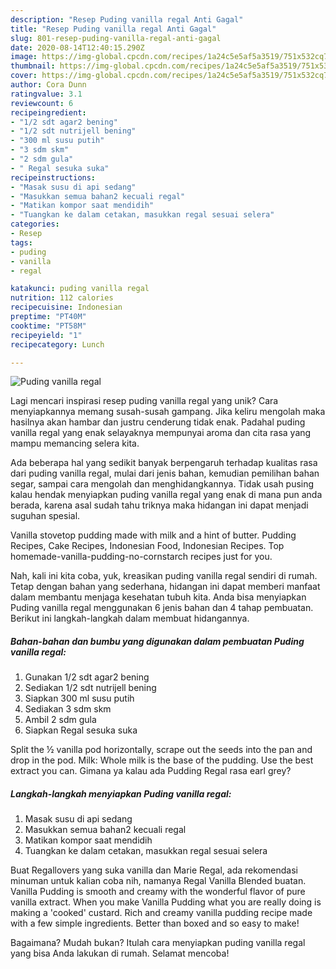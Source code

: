 ```yaml
---
description: "Resep Puding vanilla regal Anti Gagal"
title: "Resep Puding vanilla regal Anti Gagal"
slug: 801-resep-puding-vanilla-regal-anti-gagal
date: 2020-08-14T12:40:15.290Z
image: https://img-global.cpcdn.com/recipes/1a24c5e5af5a3519/751x532cq70/puding-vanilla-regal-foto-resep-utama.jpg
thumbnail: https://img-global.cpcdn.com/recipes/1a24c5e5af5a3519/751x532cq70/puding-vanilla-regal-foto-resep-utama.jpg
cover: https://img-global.cpcdn.com/recipes/1a24c5e5af5a3519/751x532cq70/puding-vanilla-regal-foto-resep-utama.jpg
author: Cora Dunn
ratingvalue: 3.1
reviewcount: 6
recipeingredient:
- "1/2 sdt agar2 bening"
- "1/2 sdt nutrijell bening"
- "300 ml susu putih"
- "3 sdm skm"
- "2 sdm gula"
- " Regal sesuka suka"
recipeinstructions:
- "Masak susu di api sedang"
- "Masukkan semua bahan2 kecuali regal"
- "Matikan kompor saat mendidih"
- "Tuangkan ke dalam cetakan, masukkan regal sesuai selera"
categories:
- Resep
tags:
- puding
- vanilla
- regal

katakunci: puding vanilla regal 
nutrition: 112 calories
recipecuisine: Indonesian
preptime: "PT40M"
cooktime: "PT58M"
recipeyield: "1"
recipecategory: Lunch

---
```



![Puding vanilla regal](https://img-global.cpcdn.com/recipes/1a24c5e5af5a3519/751x532cq70/puding-vanilla-regal-foto-resep-utama.jpg)

Lagi mencari inspirasi resep puding vanilla regal yang unik? Cara menyiapkannya memang susah-susah gampang. Jika keliru mengolah maka hasilnya akan hambar dan justru cenderung tidak enak. Padahal puding vanilla regal yang enak selayaknya mempunyai aroma dan cita rasa yang mampu memancing selera kita.

Ada beberapa hal yang sedikit banyak berpengaruh terhadap kualitas rasa dari puding vanilla regal, mulai dari jenis bahan, kemudian pemilihan bahan segar, sampai cara mengolah dan menghidangkannya. Tidak usah pusing kalau hendak menyiapkan puding vanilla regal yang enak di mana pun anda berada, karena asal sudah tahu triknya maka hidangan ini dapat menjadi suguhan spesial.

Vanilla stovetop pudding made with milk and a hint of butter. Pudding Recipes, Cake Recipes, Indonesian Food, Indonesian Recipes. Top homemade-vanilla-pudding-no-cornstarch recipes just for you.


Nah, kali ini kita coba, yuk, kreasikan puding vanilla regal sendiri di rumah. Tetap dengan bahan yang sederhana, hidangan ini dapat memberi manfaat dalam membantu menjaga kesehatan tubuh kita. Anda bisa menyiapkan Puding vanilla regal menggunakan 6 jenis bahan dan 4 tahap pembuatan. Berikut ini langkah-langkah dalam membuat hidangannya.

<!--inarticleads1-->

##### Bahan-bahan dan bumbu yang digunakan dalam pembuatan Puding vanilla regal:

1. Gunakan 1/2 sdt agar2 bening
1. Sediakan 1/2 sdt nutrijell bening
1. Siapkan 300 ml susu putih
1. Sediakan 3 sdm skm
1. Ambil 2 sdm gula
1. Siapkan  Regal sesuka suka


Split the ½ vanilla pod horizontally, scrape out the seeds into the pan and drop in the pod. Milk: Whole milk is the base of the pudding. Use the best extract you can. Gimana ya kalau ada Pudding Regal rasa earl grey? 

<!--inarticleads2-->

##### Langkah-langkah menyiapkan Puding vanilla regal:

1. Masak susu di api sedang
1. Masukkan semua bahan2 kecuali regal
1. Matikan kompor saat mendidih
1. Tuangkan ke dalam cetakan, masukkan regal sesuai selera


Buat Regallovers yang suka vanilla dan Marie Regal, ada rekomendasi minuman untuk kalian coba nih, namanya Regal Vanilla Blended buatan. Vanilla Pudding is smooth and creamy with the wonderful flavor of pure vanilla extract. When you make Vanilla Pudding what you are really doing is making a &#39;cooked&#39; custard. Rich and creamy vanilla pudding recipe made with a few simple ingredients. Better than boxed and so easy to make! 

Bagaimana? Mudah bukan? Itulah cara menyiapkan puding vanilla regal yang bisa Anda lakukan di rumah. Selamat mencoba!

